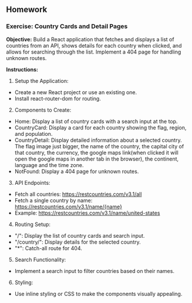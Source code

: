 ## Homework

### Exercise: Country Cards and Detail Pages

**Objective:**
Build a React application that fetches and displays a list of countries from an API, shows details for each country when clicked, and allows for searching through the list. Implement a 404 page for handling unknown routes.

**Instructions:**

1. Setup the Application:

- Create a new React project or use an existing one.
- Install react-router-dom for routing.

2. Components to Create:

- Home: Display a list of country cards with a search input at the top.
- CountryCard: Display a card for each country showing the flag, region, and population.
- CountryDetail: Display detailed information about a selected country. The flag image just bigger, the name of the country, the capital city of that country, the currency, the google maps link(when clicked it will open the google maps in another tab in the browser), the continent, language and the time zone.
- NotFound: Display a 404 page for unknown routes.

3. API Endpoints:

- Fetch all countries: https://restcountries.com/v3.1/all
- Fetch a single country by name: https://restcountries.com/v3.1/name/{name}
- Example: https://restcountries.com/v3.1/name/united-states

4. Routing Setup:

- "/": Display the list of country cards and search input.
- "/country/": Display details for the selected country.
- "\*": Catch-all route for 404.

5. Search Functionality:

- Implement a search input to filter countries based on their names.

6. Styling:

- Use inline styling or CSS to make the components visually appealing.